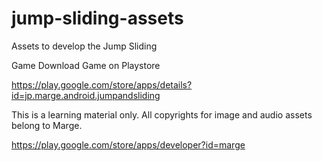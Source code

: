# jump-sliding-assets

Assets to develop the Jump Sliding

Game Download Game on Playstore

https://play.google.com/store/apps/details?id=jp.marge.android.jumpandsliding

This is a learning material only. All copyrights for image and audio assets belong to Marge.

https://play.google.com/store/apps/developer?id=marge


